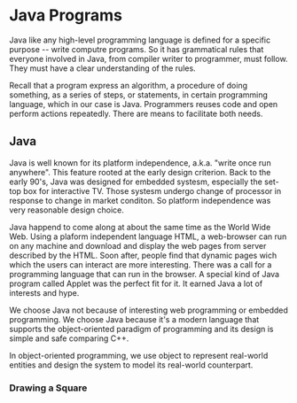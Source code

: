 # Java Programs
Java like any high-level programming language is defined for a specific purpose -- write computre programs. So it has grammatical rules that everyone involved in Java, from compiler writer to programmer, must follow. They must have a clear understanding of the rules.

Recall that a program express an algorithm, a procedure of doing something, as a series of steps, or statements, in certain programming language, which in our case is Java. Programmers reuses code and open perform actions repeatedly. There are means to facilitate both needs.

## Java
Java is well known for its platform independence, a.k.a. "write once run anywhere". This feature rooted at the early design criterion. Back to the early 90's, Java was designed for embedded systesm, especially the set-top box for interactive TV. Those systesm undergo change of processor in response to change in market conditon. So platform independence was very reasonable design choice.

Java happend to come along at about the same time as the World Wide Web. Using a plaform independent language HTML, a web-browser can run on any machine and download and display the web pages from server described by the HTML. Soon after, people find that dynamic pages wich which the users can interact are more interesting. There was a call for a programming language that can run in the browser. A special kind of Java program called Applet was the perfect fit for it. It earned Java a lot of interests and hype.

We choose Java not because of interesting web programming or embedded programming. We choose Java because it's a modern language that supports the object-oriented paradigm of programming and its design is simple and safe comparing C++.

In object-oriented programming, we use object to represent real-world entities and design the system to model its real-world counterpart.

### Drawing a Square